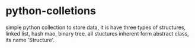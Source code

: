 # python-colletions

simple python collection to store data, it is have three types of structures, linked list, hash mao, binary tree.
all stuctures inherent form abstract class, its name 'Structure'.
